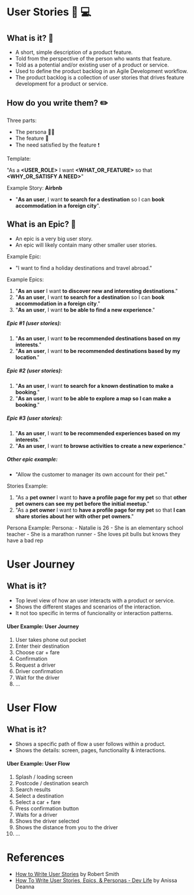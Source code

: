 # User Stories :information_desk_person: :computer:

## What is it? :speech_balloon:

- A short, simple description of a product feature.
- Told from the perspective of the person who wants that feature.
- Told as a potential and/or existing user of a product or service.
- Used to define the product backlog in an Agile Development workflow.
- The product backlog is a collection of user stories that drives feature development for a product or service.

## How do you write them? :pencil2:
Three parts:
- The persona :ok_woman:
- The feature :hammer:
- The need satisfied by the feature :exclamation:

Template:

"As a __<USER_ROLE>__ I want __<WHAT_OR_FEATURE>__ so that __<WHY_OR_SATISFY A NEED>__"

Example Story: **Airbnb**
- "**As an user**, I want **to search for a destination** so I can **book accommodation in a foreign city**".

## What is an Epic? :speech_balloon:
- An epic is a very big user story.
- An epic will likely contain many other smaller user stories.

Example Epic:
- "I want to find a holiday destinations and travel abroad."

Example Epics:
1. "**As an user** I want **to discover new and interesting destinations**."
2. "**As an user**, I want **to search for a destination** so I can **book accommodation in a foreign city**."
3. "**As an user**, I want **to be able to find a new experience**."

##### Epic #1 (user stories):
1. "**As an user**, I want **to be recommended destinations based on my interests**."
2. "**As an user**, I want **to be recommended destinations based by my location**."

##### Epic #2 (user stories):
1. "**As an user**, I want **to search for a known destination to make a booking**."
2. "**As an user**, I want **to be able to explore a map so I can make a booking**."

##### Epic #3 (user stories):
1. "**As an user**, I want **to be recommended experiences based on my interests**."
2. "**As an user**, I want **to browse activities to create a new experience**."

##### Other epic example:
- "Allow the customer to manager its own account for their pet."

Stories Example:
1. "As a **pet owner** I want to **have a profile page for my pet** so that **other pet owners can see my pet before the initial meetup**."
2. "As a **pet owner** I want to **have a profile page for my pet** so that **I can share stories about her with other pet owners**."


Persona Example:
	Persona:
		- Natalie is 26
		- She is an elementary school teacher
		- She is a marathon runner
		- She loves pit bulls but knows they have a bad rep


# User Journey

## What is it?
- Top level view of how an user interacts with a product or service.
- Shows the different stages and scenarios of the interaction.
- It not too specific in terms of funcionality or interaction patterns.

#### Uber Example: User Journey
1. User takes phone out pocket
2. Enter their destination
3. Choose car + fare
4. Confirmation
5. Request a driver
6. Driver confirmation
7. Wait for the driver
8. ...

# User Flow

## What is it?
- Shows a specific path of flow a user follows within a product.
- Shows the details: screen, pages, functionality & interactions.

#### Uber Example: User Flow
1. Splash / loading screen
2. Postcode / destination search
3. Search results
4. Select a destination
5. Select a car + fare
6. Press confirmation button
7. Waits for a driver
8. Shows the driver selected
9. Shows the distance from you to the driver
10. ...

# References
- [How to Write User Stories](https://www.youtube.com/watch?v=eYZ8vBXL1kk) by Robert Smith
- [How To Write User Stories, Epics, & Personas - Dev Life](https://www.youtube.com/watch?v=Fw98L-kcRpc&list=PLmbaYWhnH6XtT-W5UdYUBc_ngqlUFO294&index=4&t=0s) by Anissa Deanna